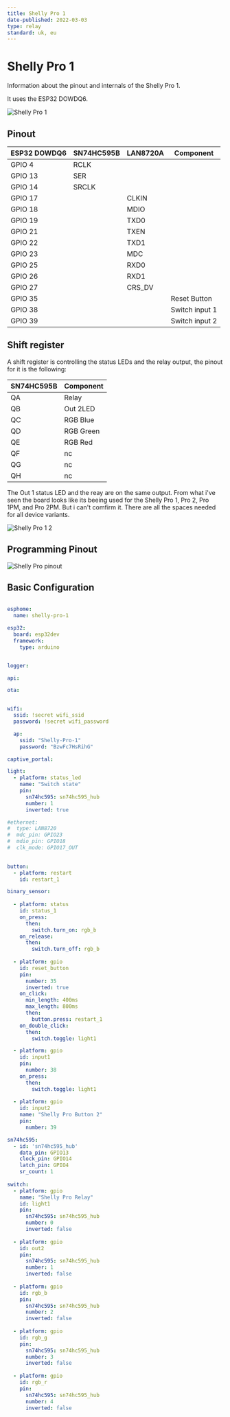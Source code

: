 ```yaml
---
title: Shelly Pro 1
date-published: 2022-03-03
type: relay
standard: uk, eu
---
```


# Shelly Pro 1

Information about the pinout and internals of the Shelly Pro 1.

It uses the ESP32 DOWDQ6.

![Shelly Pro 1](https://user-images.githubusercontent.com/38843794/156604231-d2eca7b7-fd61-4845-bf83-a8d0047a6793.png)

## Pinout

ESP32 DOWDQ6| SN74HC595B | LAN8720A | Component
------------|------------|----------|----------
GPIO 4      |RCLK        |          |
GPIO 13     |SER         |          |
GPIO 14     |SRCLK       |          |
GPIO 17     |            |CLKIN     |
GPIO 18     |            |MDIO      |
GPIO 19     |            |TXD0      |
GPIO 21     |            |TXEN      |
GPIO 22     |            |TXD1      |
GPIO 23     |            |MDC       |
GPIO 25     |            |RXD0      |
GPIO 26     |            |RXD1      |
GPIO 27     |            |CRS_DV    |
GPIO 35     |            |          |Reset Button
GPIO 38     |            |          |Switch input 1
GPIO 39     |            |          |Switch input 2

## Shift register

A shift register is controlling the status LEDs and the relay output, the pinout for it is the following:

SN74HC595B| Component
----------|----------
QA        |Relay
QB        |Out 2LED
QC        |RGB Blue
QD        |RGB Green
QE        |RGB Red
QF        |nc
QG        |nc
QH        |nc

The Out 1 status LED and the reay are on the same output. From what i've seen the board looks like its beeing used for the Shelly Pro 1, Pro 2, Pro 1PM, and Pro 2PM. But i can't comfirm it.
There are all the spaces needed for all device variants. 

![Shelly Pro 1 2](https://user-images.githubusercontent.com/38843794/156607379-c914f5e8-fbc2-407e-b529-71da5f173b7a.png)


## Programming Pinout

![Shelly Pro pinout](https://user-images.githubusercontent.com/38843794/156607973-259d2b27-976c-4b71-9198-ec737f6e95fb.png)


## Basic Configuration

```yaml

esphome:
  name: shelly-pro-1

esp32:
  board: esp32dev
  framework:
    type: arduino


logger:

api:

ota:


wifi:
  ssid: !secret wifi_ssid
  password: !secret wifi_password

  ap:
    ssid: "Shelly-Pro-1"
    password: "BzwFc7HsRihG"

captive_portal:

light:
  - platform: status_led
    name: "Switch state"
    pin:
      sn74hc595: sn74hc595_hub
      number: 1
      inverted: true

#ethernet:
#  type: LAN8720
#  mdc_pin: GPIO23
#  mdio_pin: GPIO18
#  clk_mode: GPIO17_OUT
  

button:
  - platform: restart
    id: restart_1

binary_sensor:
  
  - platform: status
    id: status_1
    on_press:
      then:
        switch.turn_on: rgb_b
    on_release:
      then:
        switch.turn_off: rgb_b
  
  - platform: gpio
    id: reset_button
    pin:
      number: 35
      inverted: true
    on_click:
      min_length: 400ms
      max_length: 800ms
      then:
        button.press: restart_1
    on_double_click:
      then:
        switch.toggle: light1

  - platform: gpio
    id: input1
    pin:
      number: 38
    on_press:
      then:
        switch.toggle: light1
  
  - platform: gpio
    id: input2
    name: "Shelly Pro Button 2"
    pin:
      number: 39

sn74hc595:
  - id: 'sn74hc595_hub'
    data_pin: GPIO13
    clock_pin: GPIO14
    latch_pin: GPIO4
    sr_count: 1
 
switch:
  - platform: gpio
    name: "Shelly Pro Relay"
    id: light1
    pin:
      sn74hc595: sn74hc595_hub
      number: 0
      inverted: false
  
  - platform: gpio
    id: out2
    pin:
      sn74hc595: sn74hc595_hub
      number: 1
      inverted: false
 
  - platform: gpio
    id: rgb_b
    pin:
      sn74hc595: sn74hc595_hub
      number: 2
      inverted: false
  
  - platform: gpio
    id: rgb_g
    pin:
      sn74hc595: sn74hc595_hub
      number: 3
      inverted: false
  
  - platform: gpio
    id: rgb_r
    pin:
      sn74hc595: sn74hc595_hub
      number: 4
      inverted: false
```
